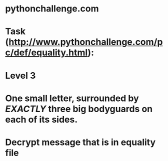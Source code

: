 # pythonchallenge.com
#
# Task (http://www.pythonchallenge.com/pc/def/equality.html):
# Level 3
#
# One small letter, surrounded by _EXACTLY_ three big bodyguards on each of its sides.
# Decrypt message that is in equality file

